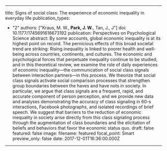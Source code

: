 
---
title: Signs of social class: The experience of economic inequality in everyday life
publication_types:
  - "2"
authors: ["Kraus, M. W., **Park, J. W.**, Tan, J., J"]
doi: 10.1177/1745691616673192
publication: Perspectives on Psychological Science
abstract: By some accounts, global economic inequality is at its highest point on record. 
  The pernicious effects of this broad societal trend are striking: Rising inequality 
  is linked to poorer health and well-being across countries, continents, and cultures.
  The economic and psychological forces that perpetuate inequality continue to be studied,
  and in this theoretical review, we examine the role of daily experiences of economic
  inequality—the communication of social class signals between interaction partners—in
  this process. We theorize that social class signals activate social comparison 
  processes that strengthen group boundaries between the haves and have nots in society.
  In particular, we argue that class signals are a frequent, rapid, and accurate component
  of person perception, and we provide new data and analyses demonstrating the accuracy
  of class signaling in 60-s interactions, Facebook photographs, and isolated recordings
  of brief speech. We suggest that barriers to the reduction of economic inequality in
  society arise directly from this class signaling process through the augmentation of
  class boundaries and the elicitation of beliefs and behaviors that favor the economic status quo.
draft: false
featured: false
image:
  filename: featured
  focal_point: Smart
  preview_only: false
date: 2017-12-01T16:36:00.000Z
---
